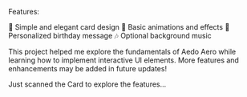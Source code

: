Features:

🎉 Simple and elegant card design
🎨 Basic animations and effects
📝 Personalized birthday message
🎶 Optional background music 

This project helped me explore the fundamentals of Aedo Aero while learning how to implement interactive UI elements. 
More features and enhancements may be added in future updates!

Just scanned the Card to explore the features...
